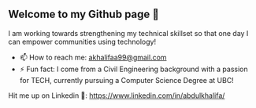 ## Welcome to my Github page 👋



I am working towards strengthening my technical skillset so that one day I can empower communities using technology!
- 📫 How to reach me: akhalifaa99@gmail.com
- ⚡ Fun fact: I come from a Civil Engineering background with a passion for TECH, currently pursuing a Computer Science Degree at UBC!


Hit me up on Linkedin 🙂: https://www.linkedin.com/in/abdulkhalifa/
